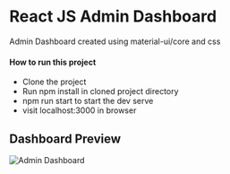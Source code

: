 # React JS Admin Dashboard
Admin Dashboard created using material-ui/core and css


#### How to run this project
* Clone the project
* Run npm install in cloned project directory
* npm run start to start the dev serve
* visit localhost:3000 in browser

## Dashboard Preview
![Admin Dashboard](https://github.com/abhishekra07/react-admin-dashboard/blob/master/preview/Admin-Dasdboard.gif)
